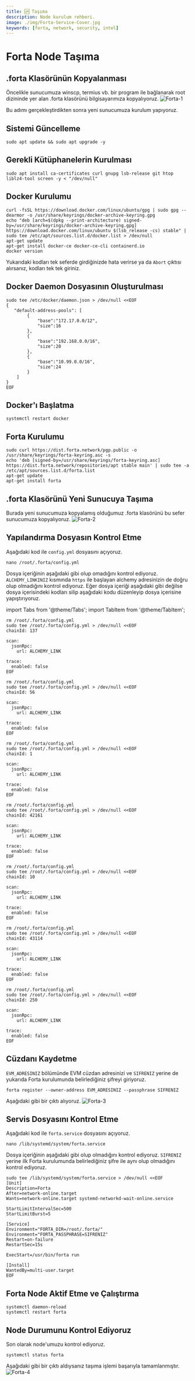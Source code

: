 ```yaml
---
title: 🆙 Taşıma
description: Node kurulum rehberi.
image: ./img/Forta-Service-Cover.jpg
keywords: [forta, network, security, intel]
---
```


# Forta Node Taşıma

## .forta Klasörünün Kopyalanması
Öncelikle sunucumuza winscp, termius vb. bir program ile bağlanarak root dizininde yer alan .forta klasörünü bilgisayarımıza kopyalıyoruz.
![Forta-1](./img/migrate-1.jpeg)

Bu adımı gerçekleştirdikten sonra yeni sunucumuza kurulum yapıyoruz.

## Sistemi Güncelleme
```shell
sudo apt update && sudo apt upgrade -y
```

## Gerekli Kütüphanelerin Kurulması
```shell
sudo apt install ca-certificates curl gnupg lsb-release git htop liblz4-tool screen -y < "/dev/null"
```
## Docker Kurulumu
```shell
curl -fsSL https://download.docker.com/linux/ubuntu/gpg | sudo gpg --dearmor -o /usr/share/keyrings/docker-archive-keyring.gpg
echo "deb [arch=$(dpkg --print-architecture) signed-by=/usr/share/keyrings/docker-archive-keyring.gpg] https://download.docker.com/linux/ubuntu $(lsb_release -cs) stable" | sudo tee /etc/apt/sources.list.d/docker.list > /dev/null
apt-get update
apt-get install docker-ce docker-ce-cli containerd.io
docker version
```
Yukarıdaki kodları tek seferde girdiğinizde hata verirse ya da `Abort` çıktısı alırsanız, kodları tek tek giriniz.

## Docker Daemon Dosyasının Oluşturulması
```shell
sudo tee /etc/docker/daemon.json > /dev/null <<EOF
{
   "default-address-pools": [
        {
            "base":"172.17.0.0/12",
            "size":16
        },
        {
            "base":"192.168.0.0/16",
            "size":20
        },
        {
            "base":"10.99.0.0/16",
            "size":24
        }
    ]
}
EOF
```

## Docker'ı Başlatma
```shell
systemctl restart docker
```

## Forta Kurulumu

```shell
sudo curl https://dist.forta.network/pgp.public -o /usr/share/keyrings/forta-keyring.asc -s
echo 'deb [signed-by=/usr/share/keyrings/forta-keyring.asc] https://dist.forta.network/repositories/apt stable main' | sudo tee -a /etc/apt/sources.list.d/forta.list
apt-get update
apt-get install forta
```

## .forta Klasörünü Yeni Sunucuya Taşıma
Burada yeni sunucumuza kopyalamış olduğumuz .forta klasörünü bu sefer sunucumuza kopyalıyoruz.
![Forta-2](./img/migrate-2.jpeg)

## Yapılandırma Dosyasın Kontrol Etme
Aşağıdaki kod ile `config.yml` dosyasını açıyoruz.
```shell
nano /root/.forta/config.yml
```
Dosya içeriğinin aşağıdaki gibi olup omadığını kontrol ediyoruz. `ALCHEMY_LINKINIZ` kısmında `https` ile başlayan alchemy adresinizin de doğru olup olmadığını kontrol ediyoruz. Eğer dosya içeriği aşağıdaki gibi değilse dosya içerisindeki kodları silip aşağıdaki kodu düzenleyip dosya içerisine yapıştırıyoruz.

import Tabs from '@theme/Tabs';
import TabItem from '@theme/TabItem';

<Tabs>
<TabItem value="Polygon">

```
rm /root/.forta/config.yml
sudo tee /root/.forta/config.yml > /dev/null <<EOF
chainId: 137

scan:
  jsonRpc:
    url: ALCHEMY_LINK

trace:
  enabled: false
EOF
```

</TabItem>
<TabItem value="BSC">

```  
rm /root/.forta/config.yml
sudo tee /root/.forta/config.yml > /dev/null <<EOF
chainId: 56

scan:
  jsonRpc:
    url: ALCHEMY_LINK

trace:
  enabled: false
EOF
```

</TabItem>
<TabItem value="Ethereum">

``` 
rm /root/.forta/config.yml
sudo tee /root/.forta/config.yml > /dev/null <<EOF
chainId: 1

scan:
  jsonRpc:
    url: ALCHEMY_LINK

trace:
  enabled: false
EOF
```

</TabItem>
<TabItem value="Arbitrum">

```
rm /root/.forta/config.yml
sudo tee /root/.forta/config.yml > /dev/null <<EOF
chainId: 42161

scan:
  jsonRpc:
    url: ALCHEMY_LINK

trace:
  enabled: false
EOF
```

</TabItem>
<TabItem value="Optimism">

``` 
rm /root/.forta/config.yml
sudo tee /root/.forta/config.yml > /dev/null <<EOF
chainId: 10

scan:
  jsonRpc:
    url: ALCHEMY_LINK

trace:
  enabled: false
EOF
```

</TabItem>
<TabItem value="Avalanche">

``` 
rm /root/.forta/config.yml
sudo tee /root/.forta/config.yml > /dev/null <<EOF
chainId: 43114

scan:
  jsonRpc:
    url: ALCHEMY_LINK

trace:
  enabled: false
EOF
```

</TabItem>
<TabItem value="Fantom">

``` 
rm /root/.forta/config.yml
sudo tee /root/.forta/config.yml > /dev/null <<EOF
chainId: 250

scan:
  jsonRpc:
    url: ALCHEMY_LINK

trace:
  enabled: false
EOF
```

</TabItem>
</Tabs>

## Cüzdanı Kaydetme
`EVM_ADRESINIZ` bölümünde EVM cüzdan adresinizi ve `SIFRENIZ` yerine de yukarıda Forta kurulumunda belirlediğiniz şifreyi giriyoruz.
```shell
forta register --owner-address EVM_ADRESINIZ --passphrase SIFRENIZ
```
Aşağıdaki gibi bir çıktı alıyoruz.
![Forta-3](./img/migrate-3.png)

## Servis Dosyasını Kontrol Etme
Aşağıdaki kod ile `forta.service` dosyasını açıyoruz.
```shell
nano /lib/systemd/system/forta.service
```
Dosya içeriğinin aşağıdaki gibi olup olmadığını kontrol ediyoruz.
`SIFRENIZ` yerine ilk Forta kurulumunda belirlediğiniz şifre ile aynı olup olmadığını kontrol ediyoruz.
```
sudo tee /lib/systemd/system/forta.service > /dev/null <<EOF
[Unit]
Description=Forta
After=network-online.target
Wants=network-online.target systemd-networkd-wait-online.service

StartLimitIntervalSec=500
StartLimitBurst=5

[Service]
Environment="FORTA_DIR=/root/.forta/"
Environment="FORTA_PASSPHRASE=SIFRENIZ"
Restart=on-failure
RestartSec=15s

ExecStart=/usr/bin/forta run

[Install]
WantedBy=multi-user.target
EOF
```

## Forta Node Aktif Etme ve Çalıştırma
```shell
systemctl daemon-reload
systemctl restart forta
```

## Node Durumunu Kontrol Ediyoruz
Son olarak node'umuzu kontrol ediyoruz.
```shell
systemctl status forta
```
Aşağıdaki gibi bir çıktı aldıysanız taşıma işlemi başarıyla tamamlanmıştır.
![Forta-4](./img/migrate-4.png)

